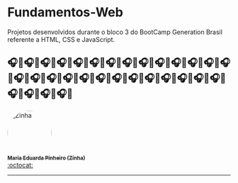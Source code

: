 # Fundamentos-Web
Projetos desenvolvidos durante o bloco 3 do BootCamp Generation Brasil referente a HTML, CSS e JavaScript.

🎧🦩🎧🦩🎧🦩🎧🦩🎧🦩🎧🦩🎧🦩🎧🦩🎧🦩🎧🦩🎧🦩🎧🦩🎧🦩🎧🦩🎧🦩🎧🦩🎧🦩🎧🦩🎧🦩🎧🦩🎧🦩🎧🦩🎧🦩🎧🦩🎧🦩🎧🦩🎧🦩🎧🦩🎧🦩🎧🦩🎧🦩
----------------------------------------------------------------------------------------------------------------------------------------------

 <td align="center"><a href="https://www.linkedin.com/in/maria-eduarda-pinheiro-feitosa-652220186/"><img style="border-radius: 50%;" src="https://avatars.githubusercontent.com/u/85180010?v=4" width="100px;" alt="Zinha"/><br /><sub><b>Maria Eduarda Pinheiro (Zinha)</b></sub></a><br /><a href="https://github.com/devzinha" title="Desenvolvedor FullStack Java Jr.">:octocat:</a></td> 
   




----------------------------------------------------------------------------------------------------------------------------------------------
